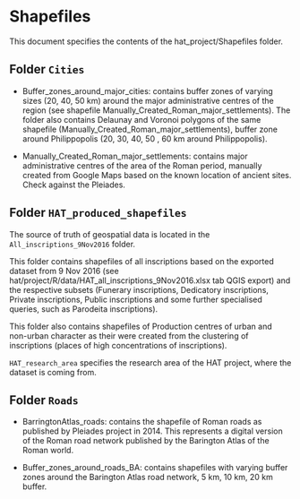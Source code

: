 # Shapefiles

This document specifies the contents of the hat_project/Shapefiles folder.

## Folder ```Cities```

- Buffer_zones_around_major_cities: contains buffer zones of varying sizes (20, 40, 50 km) around the major administrative centres of the region (see shapefile Manually_Created_Roman_major_settlements). The folder also contains Delaunay and Voronoi polygons of the same shapefile (Manually_Created_Roman_major_settlements), buffer zone around Philippopolis (20, 30, 40, 50 , 60 km around Philippopolis).

- Manually_Created_Roman_major_settlements: contains major administrative centres of the area of the Roman period, manually created from Google Maps based on the known location of ancient sites. Check against the Pleiades.

## Folder ```HAT_produced_shapefiles``` 

The source of truth of geospatial data is located in the ```All_inscriptions_9Nov2016``` folder.

This folder contains shapefiles of all inscriptions based on the exported dataset from 9 Nov 2016 (see hat/project/R/data/HAT_all_inscriptions_9Nov2016.xlsx tab QGIS export) and the respective subsets (Funerary inscriptions, Dedicatory inscriptions, Private inscriptions, Public inscriptions and some further specialised queries, such as Parodeita inscriptions).

This folder also contains shapefiles of Production centres of urban and non-urban character as their were created from the clustering of inscriptions (places of high concentrations of inscriptions).

```HAT_research_area``` specifies the research area of the HAT project, where the dataset is coming from.


## Folder ```Roads``` 

- BarringtonAtlas_roads: contains the shapefile of Roman roads as published by Pleiades project in 2014. This represents a digital version of the Roman road network published by the Barington Atlas of the Roman world. 

- Buffer_zones_around_roads_BA: contains shapefiles with varying buffer zones around the Barington Atlas road network, 5 km, 10 km, 20 km buffer.